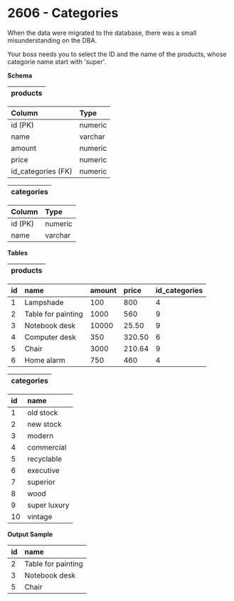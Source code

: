 # 2606 - Categories

When the data were migrated to the database, there was a small misunderstanding on the DBA.

Your boss needs you to select the ID and the name of the products, whose categorie name start with 'super'.

**Schema**

| products |
|:--------:|

|Column	             | Type    |
|:-------------------|:--------|
| id (PK)	         | numeric |
| name	             | varchar |
| amount             | numeric |
| price	             | numeric |
| id_categories (FK) | numeric |

| categories |
|:----------:|

| Column  | Type    |
|:--------|:--------|
| id (PK) | numeric |
| name	  | varchar |

**Tables**

| products |
|:--------:|

| id | name	              | amount | price  | id_categories |
|:---|:-------------------|:-------|:-------|:--------------|
| 1	 | Lampshade	      | 100	   | 800    | 4             |
| 2	 | Table for painting | 1000   | 560    | 9             |
| 3	 | Notebook desk      | 10000  | 25.50  | 9             |
| 4	 | Computer desk	  | 350	   | 320.50 | 6             |
| 5	 | Chair	          | 3000   | 210.64 | 9             |
| 6	 | Home alarm         |	750	   | 460	| 4             |

| categories |
|:----------:|

| id | name         |
|:---|:-------------|
| 1	 | old stock    |
| 2	 | new stock    |
| 3	 | modern       |
| 4	 | commercial   |
| 5	 | recyclable   |
| 6	 | executive    |
| 7	 | superior     |
| 8	 | wood         |
| 9	 | super luxury |
| 10 | vintage      |

**Output Sample**

|id | name               |
|:--|:-------------------|
|2	| Table for painting |
|3	| Notebook desk      |
|5	| Chair              |